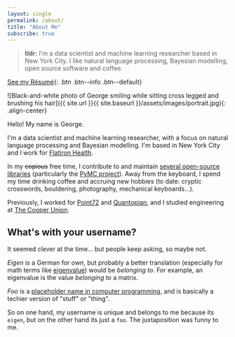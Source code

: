 ```yaml
---
layout: single
permalink: /about/
title: "About Me"
subscribe: true
---
```


> **tldr:** I'm a data scientist and machine learning researcher based in New
> York City. I like natural language processing, Bayesian modelling, open source
> software and coffee.

[<i class="fas fa-file-pdf"></i> See my
Résumé](https://eigenfoo.xyz/assets/documents/resume.pdf){: .btn .btn--info
.btn--default}

![Black-and-white photo of George smiling while sitting cross legged and brushing his
hair]({{ site.url }}{{ site.baseurl }}/assets/images/portrait.jpg){: .align-center}

Hello! My name is George.

I'm a data scientist and machine learning researcher, with a focus on natural
language processing and Bayesian modelling. I'm based in New York City and I
work for [Flatiron Health](https://flatiron.com/).

In my ~~copious~~ free time, I contribute to and maintain [several open-source
libraries](https://eigenfoo.xyz/work/#software) (particularly the [PyMC
project](https://github.com/pymc-devs)). Away from the keyboard, I spend my
time drinking coffee and accruing new hobbies (to date: cryptic crosswords,
bouldering, photography, mechanical keyboards...).

Previously, I worked for [Point72](https://www.point72.com) and
[Quantopian](https://www.quantopian.com/), and I studied engineering at [The
Cooper Union](http://cooper.edu/welcome).

## What's with your username?

It seemed clever at the time... but people keep asking, so maybe not.

_Eigen_ is a German for _own_, but probably a better translation (especially for math
terms like [eigenvalue](https://en.wikipedia.org/wiki/Eigenvalues_and_eigenvectors))
would be _belonging to_. For example, an eigenvalue is the value _belonging to_ a
matrix.

_Foo_ is a [placeholder name in computer
programming](https://en.wikipedia.org/wiki/Foobar), and is basically a techier version
of "stuff" or "thing".

So on one hand, my username is unique and belongs to me because its `eigen`, but on the
other hand its just a `foo`. The juxtaposition was funny to me.
